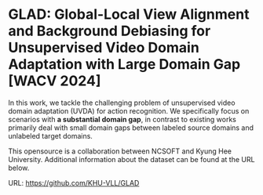 # GLAD: Global-Local View Alignment and Background Debiasing for Unsupervised Video Domain Adaptation with Large Domain Gap [WACV 2024]

In this work, we tackle the challenging problem of unsupervised video domain adaptation (UVDA) for action recognition.
We specifically focus on scenarios with **a substantial domain gap**, in contrast to existing works primarily deal
with small domain gaps between labeled source domains and unlabeled target domains.

This opensource is a collaboration between NCSOFT and Kyung Hee University. Additional information about the dataset can be found at the URL below.

URL: https://github.com/KHU-VLL/GLAD
